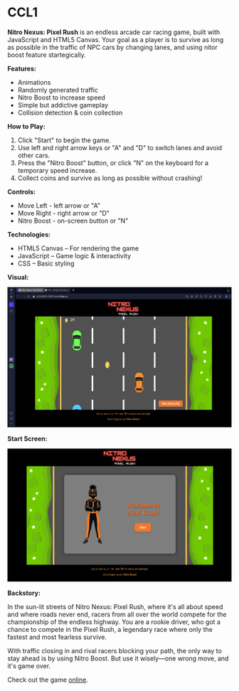 # CCL1

**Nitro Nexus: Pixel Rush** is an endless arcade car racing game, built with JavaScript and HTML5 Canvas. Your goal as a player is to survive as long as possible in the traffic of NPC cars by changing lanes, and using nitor boost feature startegically.

**Features:**
- Animations
- Randomly generated traffic
- Nitro Boost to increase speed
- Simple but addictive gameplay
- Collision detection & coin collection

**How to Play:**
1. Click "Start" to begin the game.
2. Use left and right arrow keys or "A" and "D" to switch lanes and avoid other cars.
3. Press the "Nitro Boost" button, or click "N" on the keyboard for a temporary speed increase.
4. Collect coins and survive as long as possible without crashing!

**Controls:**

- Move Left - left arrow or "A"
- Move Right - right arrow or "D"
- Nitro Boost - on-screen button or "N"

**Technologies:**
- HTML5 Canvas – For rendering the game
- JavaScript – Game logic & interactivity
- CSS – Basic styling

**Visual:**

![game screen](game.png)

**Start Screen:**

![start screen](start.png)

**Backstory:**

In the sun-lit streets of Nitro Nexus: Pixel Rush, where it's all about speed and where roads never end, racers from all over the world compete for the championship of the endless highway. You are a rookie driver, who got a chance to compete in the Pixel Rush, a legendary race where only the fastest and most fearless survive.

With traffic closing in and rival racers blocking your path, the only  way to stay ahead is by using Nitro Boost. But use it wisely—one wrong move, and it's game over.

Check out the game [online](https://cc241005-21008.php.fhstp.cc).
